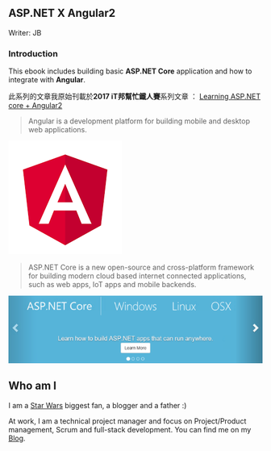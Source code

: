 ## ASP.NET X Angular2

Writer: JB

### Introduction

This ebook includes building basic **ASP.NET Core** application and how to integrate with **Angular**.

此系列的文章我原始刊載於**2017 iT邦幫忙鐵人賽**系列文章 ： [Learning ASP.NET core + Angular2](http://ithelp.ithome.com.tw/users/20103220/ironman/1001)


> Angular is a development platform for building mobile and desktop web applications.

![](angular.png)

> ASP.NET Core is a new open-source and cross-platform framework for building modern cloud based internet connected applications, such as web apps, IoT apps and mobile backends.

![](aspnetcore.png)




## Who am I

I am a [Star Wars](http://www.starwars.com/) biggest fan, a blogger and a father :)

At work, I am a technical project manager and focus on Project/Product management, Scrum and full-stack development. 
You can find me on my [Blog](http://karatejb.blogspot.tw/).
